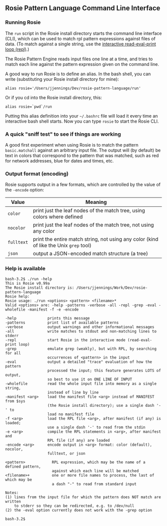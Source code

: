 <!--  -*- Mode: GFM; -*-                                                     -->
<!--                                                                         -->
<!--  cli.md                                                                 -->
<!--                                                                         -->
<!--  © Copyright IBM Corporation 2016.                                      -->
<!--  LICENSE: MIT License (https://opensource.org/licenses/mit-license.html)-->
<!--  AUTHOR: Jamie A. Jennings                                              -->

## Rosie Pattern Language Command Line Interface

### Running Rosie

The `run` script in the Rosie install directory starts the command line interface (CLI), which can be used to match rpl pattern expressions against files of data.  (To match against a single string, use the [interactive read-eval-print loop (repl)](repl.md).)

The Rosie Pattern Engine reads input files one line at a time, and tries to match each line against the pattern expression given on the command line.

A good way to run Rosie is to define an alias.  In the bash shell, you can write (substituting your Rosie install directory for mine):

```
alias rosie='/Users/jjennings/Dev/rosie-pattern-language/run'
``` 

Or if you cd into the Rosie install directory, this:

``` 
alias rosie=`pwd`/run
``` 

Putting this alias definition into your `~/.bashrc` file will load it every time an interactive bash shell starts.  Now you can type `rosie` to start the Rosie CLI. 

### A quick "sniff test" to see if things are working

A good first experiment when using Rosie is to match the pattern `basic.matchall` against an arbitrary input file.  The output will (by default) be text in colors that correspond to the pattern that was matched, such as red for network addresses, blue for dates and times, etc.

### Output format (encoding)

Rosie supports output in a few formats, which are controlled by the value of the `-encode` option:

| Value     | Meaning |
| --------- | ------- |
| `color`   | print just the leaf nodes of the match tree, using colors where defined |
| `nocolor` | print just the leaf nodes of the match tree, not using any color |
| `fulltext`| print the entire match string, not using any color (kind of like the Unix `grep` tool) |
| `json`    | output a JSON-encoded match structure (a tree) |


### Help is available

``` 
bash-3.2$ ./run -help
This is Rosie v0.99a
The Rosie install directory is: /Users/jjennings/Work/Dev/rosie-pattern-language
Rosie help:
Rosie usage: ./run <options> <pattern> <filename>*
Valid <options> are: -help -patterns -verbose -all -repl -grep -eval -wholefile -manifest -f -e -encode

-help              prints this message
-patterns          print list of available patterns
-verbose           output warnings and other informational messages
-all               write matches to stdout and non-matching lines to stderr
-repl              start Rosie in the interactive mode (read-eval-print loop)
-grep              emulate grep (weakly), but with RPL, by searching for all
                   occurrences of <pattern> in the input
-eval              output a detailed "trace" evaluation of how the pattern
                   processed the input; this feature generates LOTS of output,
                   so best to use it on ONE LINE OF INPUT
-wholefile         read the whole input file into memory as a single string,
                   instead of line by line
-manifest <arg>    load the manifest file <arg> instead of MANIFEST from $sys
                   (the Rosie install directory); use a single dash '-' to
                   load no manifest file
-f <arg>           load the RPL file <arg>, after manifest (if any) is loaded;
                   use a single dash '-' to read from the stdin
-e <arg>           compile the RPL statements in <arg>, after manifest and
                   RPL file (if any) are loaded
-encode <arg>      encode output in <arg> format: color (default), nocolor,
                   fulltext, or json

<pattern>            RPL expression, which may be the name of a defined pattern,
                     against which each line will be matched
<filename>+          one or more file names to process, the last of which may be
                     a dash "-" to read from standard input

Notes: 
(1) lines from the input file for which the pattern does NOT match are written
    to stderr so they can be redirected, e.g. to /dev/null
(2) the -eval option currently does not work with the -grep option

bash-3.2$
```


